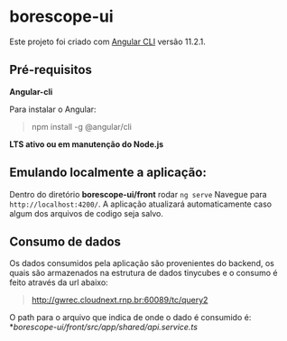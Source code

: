 # borescope-ui

Este projeto foi criado com [Angular CLI](https://github.com/angular/angular-cli) versão 11.2.1.

## Pré-requisitos

**Angular-cli**

Para instalar o Angular:

  >npm install -g @angular/cli
  
**LTS ativo ou em manutenção do Node.js**

## Emulando localmente a aplicação:

Dentro do diretório **borescope-ui/front** rodar `ng serve` 
Navegue para `http://localhost:4200/`. 
A aplicação atualizará automaticamente caso algum dos arquivos de codigo seja salvo.

## Consumo de dados

Os dados consumidos pela aplicação são provenientes do backend, os quais são armazenados na estrutura de dados tinycubes e o consumo é feito através da url abaixo:

>http://gwrec.cloudnext.rnp.br:60089/tc/query2

O path para o arquivo que indica de onde o dado é consumido é:
**borescope-ui/front/src/app/shared/api.service.ts*
